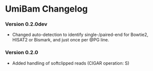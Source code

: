 # UmiBam Changelog

### Version 0.2.0dev

- Changed auto-detection to identify single-/paired-end for Bowtie2, HISAT2 or Bismark, and just once per @PG line.

### Version 0.2.0 

- Added handling of softclipped reads (CIGAR operation: S)
